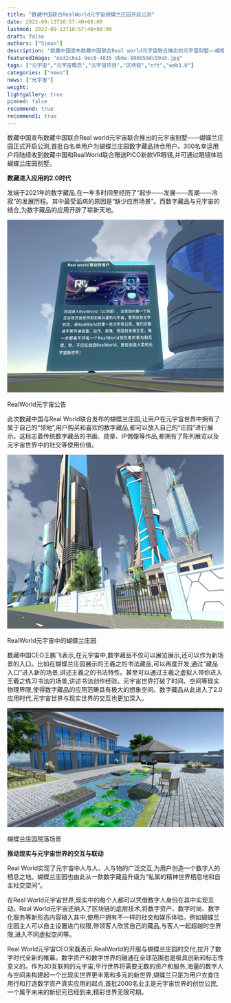 ```yaml
---
title: "数藏中国联合RealWorld元宇宙蝴蝶兰庄园开启公测"
date: 2022-09-13T10:57:40+08:00
lastmod: 2022-09-13T10:57:40+08:00
draft: false
authors: ["Simon"]
description: "数藏中国宣布数藏中国联合Real world元宇宙联合推出的元宇宙别墅——蝴蝶兰庄园正式开启公测,首批白名单用户为蝴蝶兰庄园数字藏品持仓用户。"
featuredImage: "ee32c6e1-9ec8-4835-9b6e-800959dc59a5.jpg"
tags: ["元宇宙","元宇宙概念","元宇宙项目","区块链","nft","web3.0"]
categories: ["news"]
news: ["元宇宙"]
weight: 
lightgallery: true
pinned: false
recommend: true
recommend1: true
---
```


数藏中国宣布数藏中国联合Real world元宇宙联合推出的元宇宙别墅——蝴蝶兰庄园正式开启公测,首批白名单用户为蝴蝶兰庄园数字藏品持仓用户。300名幸运用户将陆续收到数藏中国和RealWorld联合赠送PICO新款VR眼镜,并可通过眼镜体验蝴蝶兰庄园别墅。

**数藏进入应用的2.0时代**

发端于2021年的数字藏品,在一年多时间里经历了“起步——发展——高潮——冷寂”的发展历程。其中最受诟病的原因是“缺少应用场景”。而数字藏品与元宇宙的结合,为数字藏品的应用开辟了崭新天地。

![配图](fghj1.jpg)

RealWorld元宇宙公告

此次数藏中国与Real World联合发布的蝴蝶兰庄园,让用户在元宇宙世界中拥有了属于自己的“领地”,用户购买和喜欢的数字藏品,都可以放入自己的“庄园”进行展示。这标志着传统数字藏品的书画、勋章、IP偶像等作品,都拥有了陈列展览以及元宇宙世界中的社交等使用价值。

![配图](fghj12.jpg)

RealWorld元宇宙中的蝴蝶兰庄园

数藏中国CEO王鹏飞表示,在元宇宙中,数字藏品不仅可以展览展示,还可以作为新场景的入口。比如在蝴蝶兰庄园展示的王羲之的书法藏品,可以再度开发,通过“藏品入口”进入新的场景,讲述王羲之的书法特性。甚至可以通过王羲之虚拟人带你进入王羲之练习书法的场景,讲述书法创作经验。元宇宙世界打破了时间、空间等现实物理界限,使得数字藏品的应用范畴具有极大的想象空间。数字藏品从此进入了2.0应用时代,元宇宙世界与现实世界的交互也更加深入。

![配图](fghj123.jpg)

蝴蝶兰庄园院落场景

**推动现实与元宇宙世界的交互与联动**

Real World实现了元宇宙中人与人、人与物的广泛交互,为用户创造一个数字人的栖息之地。蝴蝶兰庄园也由此从一款数字藏品升级为“私属的精神世界栖息地和自主社交空间”。

在Real World元宇宙世界,现实中的每个人都可以凭借数字人身份在其中实现互动。Real World元宇宙还纳入了区块链的底层技术,将数字资产、数字时尚、数字化服务等新形态内容植入其中,使用户拥有不一样的社交和娱乐体验。例如蝴蝶兰庄园主人可以自主设置进门权限,带领客人欣赏自己的藏品,与客人一起超越时空界限,进入不同虚拟空间等。

Real World元宇宙CEO宋磊表示,RealWorld的开服与蝴蝶兰庄园的交付,拉开了数字时代全新的帷幕。数字资产和数字世界的融通在全球范围也是极具创新和标志性意义的。作为3D互联网的元宇宙,平行世界将需要无数的资产和服务,海量的数字人与空间来构建起一个比现实世界更丰富和多元的新世界,蝴蝶兰只是为用户衣食住用行和打造数字资产真实应用的起点,首批2000名业主是元宇宙世界的创世公民,一个属于未来的新纪元已经到来,精彩世界无限可期。